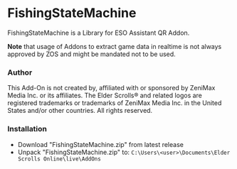 # FishingStateMachine
FishingStateMachine is a Library for ESO Assistant QR Addon.

__Note__ that usage of Addons to extract game data in realtime is not always approved by ZOS and might be mandated not to be used.

### Author
This Add-On is not created by, affiliated with or sponsored by ZeniMax Media Inc. or its affiliates.
The Elder Scrolls® and related logos are registered trademarks or trademarks of ZeniMax Media Inc. in the United States and/or other countries.
All rights reserved.

### Installation
- Download "FishingStateMachine.zip" from latest release
- Unpack "FishingStateMachine.zip" to: `C:\Users\<user>\Documents\Elder Scrolls Online\live\AddOns`
